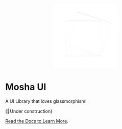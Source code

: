 <p style="text-align: center;">
  <img style="width: 200px;" src="docs/public/logo.png" alt="mosha-ui" />
</p>

# Mosha UI

A UI Library that loves glassmorphism!

(🚀Under construction)

[Read the Docs to Learn More](https://szboynono.github.io/mosha-ui/).